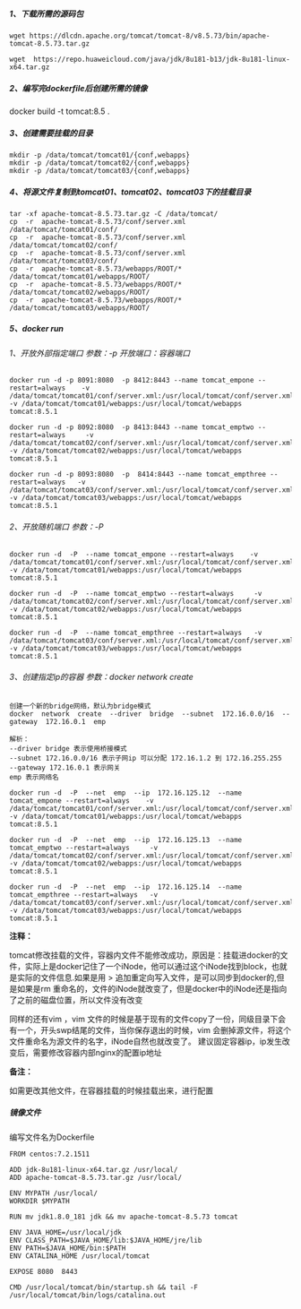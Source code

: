 ##### **1、下载所需的源码包**

```
wget https://dlcdn.apache.org/tomcat/tomcat-8/v8.5.73/bin/apache-tomcat-8.5.73.tar.gz

wget  https://repo.huaweicloud.com/java/jdk/8u181-b13/jdk-8u181-linux-x64.tar.gz
```

##### **2、编写完dockerfile后创建所需的镜像**

docker build -t tomcat:8.5 .

##### **3、创建需要挂载的目录**

```
mkdir -p /data/tomcat/tomcat01/{conf,webapps}
mkdir -p /data/tomcat/tomcat02/{conf,webapps}
mkdir -p /data/tomcat/tomcat03/{conf,webapps}
```

##### **4、将源文件复制到tomcat01、tomcat02、tomcat03下的挂载目录**

```
tar -xf apache-tomcat-8.5.73.tar.gz -C /data/tomcat/
cp  -r  apache-tomcat-8.5.73/conf/server.xml  /data/tomcat/tomcat01/conf/
cp  -r  apache-tomcat-8.5.73/conf/server.xml  /data/tomcat/tomcat02/conf/
cp  -r  apache-tomcat-8.5.73/conf/server.xml  /data/tomcat/tomcat03/conf/
cp  -r  apache-tomcat-8.5.73/webapps/ROOT/*  /data/tomcat/tomcat01/webapps/ROOT/
cp  -r  apache-tomcat-8.5.73/webapps/ROOT/*  /data/tomcat/tomcat02/webapps/ROOT/
cp  -r  apache-tomcat-8.5.73/webapps/ROOT/*  /data/tomcat/tomcat03/webapps/ROOT/
```

##### **5、docker run**

###### 1、开放外部指定端口  *参数：-p  开放端口：容器端口*

```
docker run -d -p 8091:8080  -p 8412:8443 --name tomcat_empone --restart=always    -v /data/tomcat/tomcat01/conf/server.xml:/usr/local/tomcat/conf/server.xml   -v /data/tomcat/tomcat01/webapps:/usr/local/tomcat/webapps  tomcat:8.5.1

docker run -d -p 8092:8080  -p 8413:8443 --name tomcat_emptwo --restart=always     -v /data/tomcat/tomcat02/conf/server.xml:/usr/local/tomcat/conf/server.xml     -v /data/tomcat/tomcat02/webapps:/usr/local/tomcat/webapps  tomcat:8.5.1

docker run -d -p 8093:8080  -p  8414:8443 --name tomcat_empthree --restart=always   -v /data/tomcat/tomcat03/conf/server.xml:/usr/local/tomcat/conf/server.xml    -v /data/tomcat/tomcat03/webapps:/usr/local/tomcat/webapps  tomcat:8.5.1
```

###### 2、开放随机端口  *参数：-P*

```
docker run -d  -P  --name tomcat_empone --restart=always    -v /data/tomcat/tomcat01/conf/server.xml:/usr/local/tomcat/conf/server.xml   -v /data/tomcat/tomcat01/webapps:/usr/local/tomcat/webapps  tomcat:8.5.1

docker run -d  -P  --name tomcat_emptwo --restart=always     -v /data/tomcat/tomcat02/conf/server.xml:/usr/local/tomcat/conf/server.xml     -v /data/tomcat/tomcat02/webapps:/usr/local/tomcat/webapps  tomcat:8.5.1

docker run -d  -P  --name tomcat_empthree --restart=always   -v   /data/tomcat/tomcat03/conf/server.xml:/usr/local/tomcat/conf/server.xml    -v /data/tomcat/tomcat03/webapps:/usr/local/tomcat/webapps  tomcat:8.5.1
```

###### 3、创建指定ip的容器  *参数：docker  network  create*

```
创建一个新的bridge网络，默认为bridge模式
docker  network  create  --driver  bridge  --subnet  172.16.0.0/16  --gateway  172.16.0.1  emp

解析：
--driver bridge 表示使用桥接模式
--subnet 172.16.0.0/16 表示子网ip 可以分配 172.16.1.2 到 172.16.255.255
--gateway 172.16.0.1 表示网关
emp 表示网络名

docker run -d  -P  --net  emp  --ip  172.16.125.12  --name tomcat_empone --restart=always    -v /data/tomcat/tomcat01/conf/server.xml:/usr/local/tomcat/conf/server.xml   -v /data/tomcat/tomcat01/webapps:/usr/local/tomcat/webapps  tomcat:8.5.1

docker run -d  -P  --net  emp  --ip  172.16.125.13  --name tomcat_emptwo --restart=always     -v /data/tomcat/tomcat02/conf/server.xml:/usr/local/tomcat/conf/server.xml     -v /data/tomcat/tomcat02/webapps:/usr/local/tomcat/webapps  tomcat:8.5.1

docker run -d  -P  --net  emp  --ip  172.16.125.14  --name tomcat_empthree --restart=always   -v /data/tomcat/tomcat03/conf/server.xml:/usr/local/tomcat/conf/server.xml    -v /data/tomcat/tomcat03/webapps:/usr/local/tomcat/webapps  tomcat:8.5.1
```

**注释：**

tomcat修改挂载的文件，容器内文件不能修改成功，原因是：挂载进docker的文件，实际上是docker记住了一个iNode，他可以通过这个iNode找到block，也就是实际的文件信息.如果是用 > 追加重定向写入文件，是可以同步到docker的,但是如果是rm 重命名的，文件的iNode就改变了，但是docker中的iNode还是指向了之前的磁盘位置，所以文件没有改变

同样的还有vim ，vim 文件的时候是基于现有的文件copy了一份，同级目录下会有一个，开头swp结尾的文件，当你保存退出的时候，vim 会删掉源文件，将这个文件重命名为源文件的名字，iNode自然也就改变了。
建议固定容器ip，ip发生改变后，需要修改容器内部nginx的配置ip地址

**备注：**

如需更改其他文件，在容器挂载的时候挂载出来，进行配置

##### 镜像文件

编写文件名为Dockerfile

```
FROM centos:7.2.1511

ADD jdk-8u181-linux-x64.tar.gz /usr/local/
ADD apache-tomcat-8.5.73.tar.gz /usr/local/

ENV MYPATH /usr/local/
WORKDIR $MYPATH

RUN mv jdk1.8.0_181 jdk && mv apache-tomcat-8.5.73 tomcat

ENV JAVA_HOME=/usr/local/jdk
ENV CLASS_PATH=$JAVA_HOME/lib:$JAVA_HOME/jre/lib
ENV PATH=$JAVA_HOME/bin:$PATH
ENV CATALINA_HOME /usr/local/tomcat

EXPOSE 8080  8443

CMD /usr/local/tomcat/bin/startup.sh && tail -F /usr/local/tomcat/bin/logs/catalina.out
```

